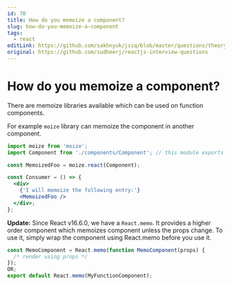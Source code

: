 ```yaml
---
id: 70
title: How do you memoize a component?
slug: how-do-you-memoize-a-component
tags:
  - react
editLink: https://github.com/sakhnyuk/jsiq/blob/master/questions/theory/react/70.md
original: https://github.com/sudheerj/reactjs-interview-questions
---
```


# How do you memoize a component?

There are memoize libraries available which can be used on function components.

For example `moize` library can memoize the component in another component.

```jsx
import moize from 'moize';
import Component from './components/Component'; // this module exports a non-memoized component

const MemoizedFoo = moize.react(Component);

const Consumer = () => {
  <div>
    {'I will memoize the following entry:'}
    <MemoizedFoo />
  </div>;
};
```

**Update:** Since React v16.6.0, we have a `React.memo`. It provides a higher order component which memoizes component unless the props change. To use it, simply wrap the component using React.memo before you use it.

```js
const MemoComponent = React.memo(function MemoComponent(props) {
  /* render using props */
});
OR;
export default React.memo(MyFunctionComponent);
```